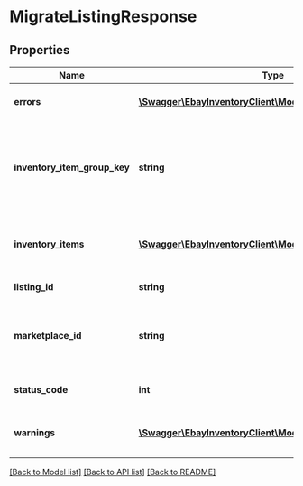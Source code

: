 # MigrateListingResponse

## Properties
Name | Type | Description | Notes
------------ | ------------- | ------------- | -------------
**errors** | [**\Swagger\EbayInventoryClient\Model\Error[]**](Error.md) | If one or more errors occur with the attempt to migrate the listing, this container will be returned with detailed information on each error. | [optional] 
**inventory_item_group_key** | **string** | This field will only be returned for a multiple-variation listing that the seller attempted to migrate. Its value is auto-generated by eBay. For a multiple-variation listing that is successfully migrated to the new Inventory model, eBay automatically creates an inventory item group object for the listing, and the seller will be able to retrieve and manage that new inventory item group object by using the value in this field. | [optional] 
**inventory_items** | [**\Swagger\EbayInventoryClient\Model\InventoryItemListing[]**](InventoryItemListing.md) | This container exists of an array of SKU values and offer IDs. For single-variation listings, this will only be one SKU value and one offer ID (if listing was successfully migrated), but multiple SKU values and offer IDs will be returned for multiple-variation listings. | [optional] 
**listing_id** | **string** | The unique identifier of the eBay listing that the seller attempted to migrate. | [optional] 
**marketplace_id** | **string** | This is the unique identifier of the eBay Marketplace where the listing resides. The value fo the eBay US site will be EBAY_US. For implementation help, refer to &lt;a href&#x3D;&#39;https://developer.ebay.com/api-docs/sell/inventory/types/slr:MarketplaceEnum&#39;&gt;eBay API documentation&lt;/a&gt; | [optional] 
**status_code** | **int** | This field is returned for each listing that the seller attempted to migrate. See the HTTP status codes table to see which each status code indicates. | [optional] 
**warnings** | [**\Swagger\EbayInventoryClient\Model\Error[]**](Error.md) | If one or more warnings occur with the attempt to migrate the listing, this container will be returned with detailed information on each warning. It is possible that a listing can be successfully migrated even if a warning occurs. | [optional] 

[[Back to Model list]](../README.md#documentation-for-models) [[Back to API list]](../README.md#documentation-for-api-endpoints) [[Back to README]](../README.md)


